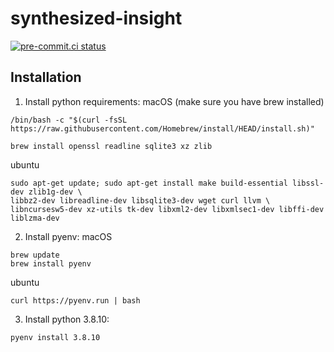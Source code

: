 # synthesized-insight

[![pre-commit.ci status](https://results.pre-commit.ci/badge/github/synthesized-io/insight/master.svg)](https://results.pre-commit.ci/latest/github/synthesized-io/insight/master)

Installation
--------------
1. Install python requirements:
macOS
(make sure you have brew installed)
```
/bin/bash -c "$(curl -fsSL https://raw.githubusercontent.com/Homebrew/install/HEAD/install.sh)"
```
```
brew install openssl readline sqlite3 xz zlib
```
ubuntu
```
sudo apt-get update; sudo apt-get install make build-essential libssl-dev zlib1g-dev \
libbz2-dev libreadline-dev libsqlite3-dev wget curl llvm \
libncursesw5-dev xz-utils tk-dev libxml2-dev libxmlsec1-dev libffi-dev liblzma-dev
```

2. Install pyenv:
macOS
```
brew update
brew install pyenv
```
ubuntu
```
curl https://pyenv.run | bash
```
3. Install python 3.8.10:
```
pyenv install 3.8.10
```

